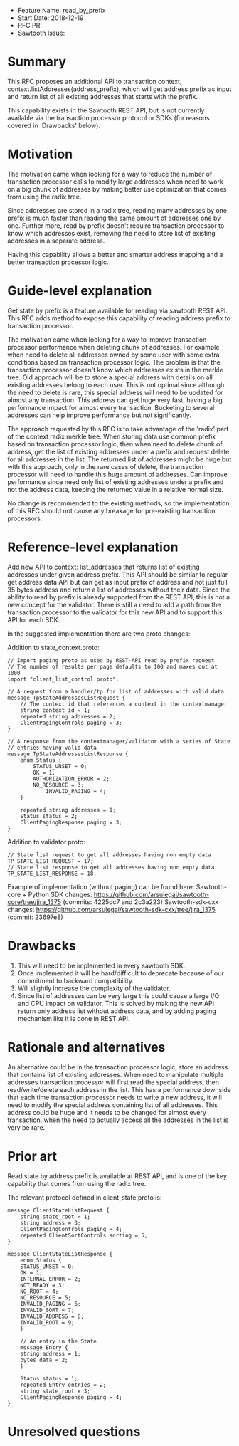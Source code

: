 - Feature Name: read_by_prefix
- Start Date: 2018-12-19
- RFC PR:
- Sawtooth Issue:

# Summary
[summary]: #summary

This RFC proposes an additional API to transaction context,
context.listAddresses(address_prefix), which will get address prefix as input
and return list of all existing addresses that starts with the prefix.

This capability exists in the Sawtooth REST API, but is not currently 
available via the transaction processor protocol or SDKs (for reasons covered 
in 'Drawbacks' below).

# Motivation
[motivation]: #motivation

The motivation came when looking for a way to reduce the number of transaction
processor calls to modify large addresses when need to work on a big chunk of 
addresses by making better use optimization that comes from using the radix 
tree. 

Since addresses are stored in a radix tree, reading many addresses by 
one prefix is much faster than reading the same amount of addresses one by one.
Further more, read by prefix doesn't require transaction processor to know 
which addresses exist, removing the need to store list of existing addresses 
in a separate address.

Having this capability allows a better and smarter address mapping and a 
better transaction processor logic.

# Guide-level explanation
[guide-level-explanation]: #guide-level-explanation

Get state by prefix is a feature available for reading via sawtooth REST API.
This RFC adds method to expose this capability of reading address prefix 
to transaction processor.

The motivation came when looking for a way to improve transaction processor
performance when deleting chunk of addresses.
For example when need to delete all addresses owned by some user with some
extra conditions based on transaction processor logic.
The problem is that the transaction processor doesn't know which addresses
exists in the merkle tree.
Old approach will be to store a special address with details on all existing
addresses belong to each user. This is not optimal since although the need to 
delete is rare, this special address will need to be updated for almost any
transaction. This address can get huge very fast, having a big performance 
impact for almost every transaction. Bucketing to several addresses can help
improve performance but not significantly.

The approach requested by this RFC is to take advantage of the 'radix' part
of the context radix merkle tree. When storing data use common prefix based
on transaction processor logic, then when need to delete chunk of address, 
get the list of existing addresses under a prefix and request delete for all 
addresses in the list. The returned list of addresses might be huge but with
this approach, only in the rare cases of delete, the transaction processor will
need to handle this huge amount of addresses. 
Can improve performance since need only list of existing addresses under a prefix
and not the address data, keeping the returned value in a relative normal size.

No change is recommended to the existing methods, so the implementation of this 
RFC should not cause any breakage for pre-existing transaction processors.

# Reference-level explanation
[reference-level-explanation]: #reference-level-explanation

Add new API to context: list_addresses that returns list of existing addresses
under given address prefix. 
This API should be similar to regular get address data API but can get as input
prefix of address and not just full 35 bytes address and return a list of 
addresses without their data. Since the ability to read by prefix is already
supported from the REST API, this is not a new concept for the validator.
There is still a need to add a path from the transaction processor to the 
validator for this new API and to support this API for each SDK.

In the suggested implementation there are two proto changes:

Addition to state_context.proto:
	
	// Import paging proto as used by REST-API read by prefix request
	// The number of results per page defaults to 100 and maxes out at 1000
	import "client_list_control.proto";
	
	// A request from a handler/tp for list of addresses with valid data
	message TpStateAddressesListRequest {
		// The context id that references a context in the contextmanager
		string context_id = 1;
		repeated string addresses = 2;
		ClientPagingControls paging = 3;
	}

	// A response from the contextmanager/validator with a series of State 
	// entries having valid data
	message TpStateAddressesListResponse {
		enum Status {
			STATUS_UNSET = 0;
			OK = 1;
			AUTHORIZATION_ERROR = 2;
			NO_RESOURCE = 3;
        		INVALID_PAGING = 4;
		}

		repeated string addresses = 1;
		Status status = 2;
		ClientPagingResponse paging = 3;    
	}
	
Addition to validator.proto:

	// State list request to get all addresses having non empty data
	TP_STATE_LIST_REQUEST = 17;
	// State list response to get all addresses having non empty data
	TP_STATE_LIST_RESPONSE = 18;
	

Example of implementation (without paging) can be found here: 
Sawtooth-core + Python SDK changes: 
https://github.com/arsulegai/sawtooth-core/tree/jira_1375 
(commits: 4225dc7 and 2c3a223)
Sawtooth-sdk-cxx changes: 
https://github.com/arsulegai/sawtooth-sdk-cxx/tree/jira_1375 (commit: 23697e8)	
	
# Drawbacks
[drawbacks]: #drawbacks

1. This will need to be implemented in every sawtooth SDK.
2. Once implemented it will be hard/difficult to deprecate because of our 
   commitment to backward compatibility.
3. Will slightly increase the complexity of the validator.
4. Since list of addresses can be very large this could cause a large I/O 
   and CPU impact on validator. 
   This is solved by making the new API return only address list without 
   address data, and by adding paging mechanism like it is done in REST API.

# Rationale and alternatives
[alternatives]: #alternatives

An alternative could be in the transaction processor logic, store an address
that contains list of existing addresses. When need to manipulate multiple 
addresses transaction processor will first read the special address, then 
read/write/delete each address in the list.
This has a performance downside that each time transaction processor needs to 
write a new address, it will need to modify the special address containing 
list of all addresses. This address could be huge and it needs to be changed
for almost every transaction, when the need to actually access all the
addresses in the list is very be rare.

# Prior art
[prior-art]: #prior-art

Read state by address prefix is available at REST API, and is
one of the key capability that comes from using the radix tree.

The relevant protocol defined in client_state.proto is:

	message ClientStateListRequest {
	    string state_root = 1;
	    string address = 3;
	    ClientPagingControls paging = 4;
	    repeated ClientSortControls sorting = 5;
	}

	message ClientStateListResponse {
	    enum Status {
		STATUS_UNSET = 0;
		OK = 1;
		INTERNAL_ERROR = 2;
		NOT_READY = 3;
		NO_ROOT = 4;
		NO_RESOURCE = 5;
		INVALID_PAGING = 6;
		INVALID_SORT = 7;
		INVALID_ADDRESS = 8;
		INVALID_ROOT = 9;
	    }

	    // An entry in the State
	    message Entry {
		string address = 1;
		bytes data = 2;
	    }

	    Status status = 1;
	    repeated Entry entries = 2;
	    string state_root = 3;
	    ClientPagingResponse paging = 4;
	}


# Unresolved questions
[unresolved]: #unresolved-questions


